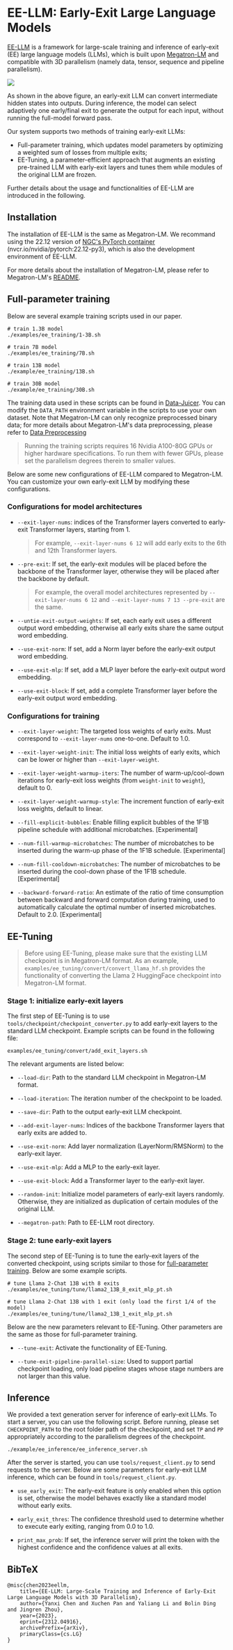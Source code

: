 # EE-LLM: Early-Exit Large Language Models


[EE-LLM](https://arxiv.org/abs/2312.04916) is a framework for large-scale training and inference of early-exit (EE) large language models (LLMs), which is built upon [Megatron-LM](https://github.com/NVIDIA/Megatron-LM) and compatible with 3D parallelism (namely data, tensor, sequence and pipeline parallelism).

![](images/ee_architecture.png)


As shown in the above figure, an early-exit LLM can convert intermediate hidden states into outputs.
During inference, the model can select adaptively one early/final exit to generate the output for each input, without running the full-model forward pass.

Our system supports two methods of training early-exit LLMs:

- Full-parameter training, which updates model parameters by optimizing a weighted sum of losses from multiple exits;
- EE-Tuning, a parameter-efficient approach that augments an existing pre-trained LLM with early-exit layers and tunes them while modules of the original LLM are frozen.

Further details about the usage and functionalities of EE-LLM are introduced in the following.



## Installation

The installation of EE-LLM is the same as Megatron-LM.
We recommand using the 22.12 version of [NGC's PyTorch container](https://catalog.ngc.nvidia.com/orgs/nvidia/containers/pytorch) (nvcr.io/nvidia/pytorch:22.12-py3), which is also the development environment of EE-LLM.

For more details about the installation of Megatron-LM, please refer to Megatron-LM's [README](README_Megatron_LM.md).


## Full-parameter training

Below are several example training scripts used in our paper.


```shell
# train 1.3B model
./examples/ee_training/1-3B.sh

# train 7B model
./examples/ee_training/7B.sh

# train 13B model 
./example/ee_training/13B.sh

# train 30B model
./example/ee_training/30B.sh
```


The training data used in these scripts can be found in [Data-Juicer](https://github.com/alibaba/data-juicer/blob/main/configs/data_juicer_recipes/README.md). 
You can modify the `DATA_PATH` environment variable in the scripts to use your own dataset.
Note that Megatron-LM can only recognize preprocessed binary data; 
for more details about Megatron-LM's data preprocessing, please refer to [Data Preprocessing](README_Megatron_LM.md)

> Running the training scripts requires 16 Nvidia A100-80G GPUs or higher hardware specifications. To run them with fewer GPUs, please set the parallelism degrees therein to smaller values.


Below are some new configurations of EE-LLM compared to Megatron-LM. You can customize your own early-exit LLM by modifying these configurations.

### Configurations for model architectures

- `--exit-layer-nums`: indices of the Transformer layers converted to early-exit Transformer layers, starting from 1.
    > For example, `--exit-layer-nums 6 12` will add early exits to the 6th and 12th Transformer layers.

- `--pre-exit`: If set, the early-exit modules will be placed before the backbone of the Transformer layer, otherwise they will be placed after the backbone by default.
    > For example, the overall model architectures represented by `--exit-layer-nums 6 12` and `--exit-layer-nums 7 13 --pre-exit` are the same.

- `--untie-exit-output-weights`: If set, each early exit uses a different output word embedding, otherwise all early exits share the same output word embedding.

- `--use-exit-norm`: If set, add a Norm layer before the early-exit output word embedding.

- `--use-exit-mlp`: If set, add a MLP layer before the early-exit output word embedding.

- `--use-exit-block`: If set, add a complete Transformer layer before the early-exit output word embedding.

### Configurations for training

- `--exit-layer-weight`: The targeted loss weights of early exits. Must correspond to `--exit-layer-nums` one-to-one. Default to 1.0.

- `--exit-layer-weight-init`: The initial loss weights of early exits, which can be lower or higher than `--exit-layer-weight`.

- `--exit-layer-weight-warmup-iters`: The number of warm-up/cool-down iterations for early-exit loss weights (from `weight-init` to `weight`), default to 0.

- `--exit-layer-weight-warmup-style`: The increment function of early-exit loss weights, default to linear.

- `--fill-explicit-bubbles`: Enable filling explicit bubbles of the 1F1B pipeline schedule with additional microbatches. [Experimental]

- `--num-fill-warmup-microbatches`: The number of microbatches to be inserted during the warm-up phase of the 1F1B schedule. [Experimental]

- `--num-fill-cooldown-microbatches`: The number of microbatches to be inserted during the cool-down phase of the 1F1B schedule. [Experimental]

- `--backward-forward-ratio`: An estimate of the ratio of time consumption between backward and forward computation during training, used to automatically calculate the optimal number of inserted microbatches. Default to 2.0. [Experimental]


## EE-Tuning


> Before using EE-Tuning, please make sure that the existing LLM checkpoint is in Megatron-LM format.
> As an example, `examples/ee_tuning/convert/convert_llama_hf.sh` provides the functionality of converting the Llama 2 HuggingFace checkpoint into Megatron-LM format.


### Stage 1: initialize early-exit layers

The first step of EE-Tuning is to use `tools/checkpoint/checkpoint_converter.py` to add early-exit layers to the standard LLM checkpoint.
Example scripts can be found in the following file:

```shell
examples/ee_tuning/convert/add_exit_layers.sh
```

The relevant arguments are listed below:

- `--load-dir`: Path to the standard LLM checkpoint in Megatron-LM format.

- `--load-iteration`: The iteration number of the checkpoint to be loaded.

- `--save-dir`: Path to the output early-exit LLM checkpoint.

- `--add-exit-layer-nums`: Indices of the backbone Transformer layers that early exits are added to.

- `--use-exit-norm`: Add layer normalization (LayerNorm/RMSNorm) to the early-exit layer.

- `--use-exit-mlp`: Add a MLP to the early-exit layer.

- `--use-exit-block`: Add a Transformer layer to the early-exit layer.

- `--random-init`: Initialize model parameters of early-exit layers randomly. Otherwise, they are initialized as duplication of certain modules of the original LLM.

- `--megatron-path`: Path to EE-LLM root directory.


### Stage 2: tune early-exit layers

The second step of EE-Tuning is to tune the early-exit layers of the converted checkpoint, using scripts similar to those for [full-parameter training](#training). Below are some example scripts.

```shell
# tune Llama 2-Chat 13B with 8 exits
./examples/ee_tuning/tune/llama2_13B_8_exit_mlp_pt.sh

# tune Llama 2-Chat 13B with 1 exit (only load the first 1/4 of the model)
./examples/ee_tuning/tune/llama2_13B_1_exit_mlp_pt.sh
```

Below are the new parameters relevant to EE-Tuning. Other parameters are the same as those for full-parameter training.

- `--tune-exit`: Activate the functionality of EE-Tuning.

- `--tune-exit-pipeline-parallel-size`: Used to support partial checkpoint loading, only load pipeline stages whose stage numbers are not larger than this value.



## Inference

We provided a text generation server for inference of early-exit LLMs.
To start a server, you can use the following script.
Before running, please set `CHECKPOINT_PATH` to the root folder path of the checkpoint, and set `TP` and `PP` appropriately according to the parallelism degrees of the checkpoint.

```shell
./example/ee_inference/ee_inference_server.sh
```

After the server is started, you can use `tools/request_client.py` to send requests to the server.
Below are some parameters for early-exit LLM inference, which can be found in `tools/request_client.py`.

- `use_early_exit`: The early-exit feature is only enabled when this option is set, otherwise the model behaves exactly like a standard model without early exits.

- `early_exit_thres`: The confidence threshold used to determine whether to execute early exiting, ranging from 0.0 to 1.0.

- `print_max_prob`: If set, the inference server will print the token with the highest confidence and the confidence values at all exits.


## BibTeX

```
@misc{chen2023eellm,
    title={EE-LLM: Large-Scale Training and Inference of Early-Exit Large Language Models with 3D Parallelism}, 
    author={Yanxi Chen and Xuchen Pan and Yaliang Li and Bolin Ding and Jingren Zhou},
    year={2023},
    eprint={2312.04916},
    archivePrefix={arXiv},
    primaryClass={cs.LG}
}
```


